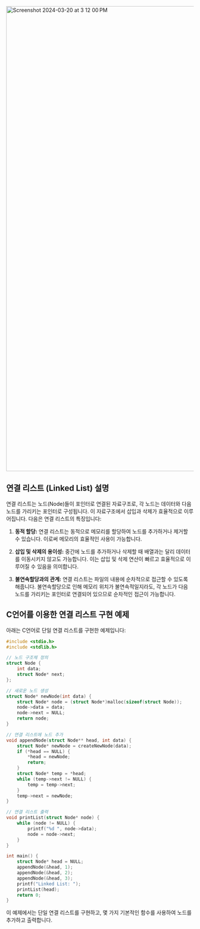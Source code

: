 <img width="1247" alt="Screenshot 2024-03-20 at 3 12 00 PM" src="https://github.com/Seou0912/Os_exam/assets/151927766/b86e330f-0e23-4f14-b253-a1c30a35d623">

## 연결 리스트 (Linked List) 설명

연결 리스트는 노드(Node)들이 포인터로 연결된 자료구조로, 각 노드는 데이터와 다음 노드를 가리키는 포인터로 구성됩니다. 이 자료구조에서 삽입과 삭제가 효율적으로 이루어집니다. 다음은 연결 리스트의 특징입니다:

1. **동적 할당:** 연결 리스트는 동적으로 메모리를 할당하여 노드를 추가하거나 제거할 수 있습니다. 이로써 메모리의 효율적인 사용이 가능합니다.

2. **삽입 및 삭제의 용이성:** 중간에 노드를 추가하거나 삭제할 때 배열과는 달리 데이터를 이동시키지 않고도 가능합니다. 이는 삽입 및 삭제 연산이 빠르고 효율적으로 이루어질 수 있음을 의미합니다.

3. **불연속할당과의 관계:** 연결 리스트는 파일의 내용에 순차적으로 접근할 수 있도록 해줍니다. 불연속할당으로 인해 메모리 위치가 불연속적일지라도, 각 노드가 다음 노드를 가리키는 포인터로 연결되어 있으므로 순차적인 접근이 가능합니다.

## C언어를 이용한 연결 리스트 구현 예제

아래는 C언어로 단일 연결 리스트를 구현한 예제입니다:

```c
#include <stdio.h>
#include <stdlib.h>

// 노드 구조체 정의
struct Node {
    int data;
    struct Node* next;
};

// 새로운 노드 생성
struct Node* newNode(int data) {
    struct Node* node = (struct Node*)malloc(sizeof(struct Node));
    node->data = data;
    node->next = NULL;
    return node;
}

// 연결 리스트에 노드 추가
void appendNode(struct Node** head, int data) {
    struct Node* newNode = createNewNode(data);
    if (*head == NULL) {
        *head = newNode;
        return;
    }
    struct Node* temp = *head;
    while (temp->next != NULL) {
        temp = temp->next;
    }
    temp->next = newNode;
}

// 연결 리스트 출력
void printList(struct Node* node) {
    while (node != NULL) {
        printf("%d ", node->data);
        node = node->next;
    }
}

int main() {
    struct Node* head = NULL;
    appendNode(&head, 1);
    appendNode(&head, 2);
    appendNode(&head, 3);
    printf("Linked List: ");
    printList(head);
    return 0;
}
```

이 예제에서는 단일 연결 리스트를 구현하고, 몇 가지 기본적인 함수를 사용하여 노드를 추가하고 출력합니다.
